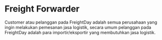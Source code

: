 # Freight Forwarder
Customer atau pelanggan pada FreightDay adalah semua perusahaan yang ingin melakukan pemesanan jasa logistik, secara umum pelanggan pada FreightDay adalah para importir/eksportir yang membutuhkan jasa logistik.


<!-- ![](2022-07-26-12-18-26.png) -->